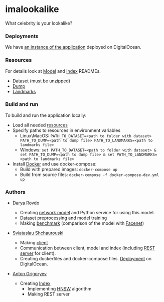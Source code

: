 # imalookalike
What celebrity is your lookalike?

### Deployments
We have [an instance of the application](http://imalookalike.me) deployed on DigitalOcean.

### Resources
For details look at [Model](https://github.com/slawiko/imalookalike/tree/master/src/app/server/net#imlookalike-model) and [Index](https://github.com/slawiko/imalookalike/tree/master/src/index#index) READMEs.
 * [Dataset](https://drive.google.com/drive/folders/0B7EVK8r0v71peklHb0pGdDl6R28) (must be unzipped)
 * [Dump](https://drive.google.com/file/d/1OD84hvLg5WMICFQhqX7K4E5S1rI6xJNN/view)
 * [Landmarks](https://github.com/AKSHAYUBHAT/TensorFace/blob/master/openface/models/dlib/shape_predictor_68_face_landmarks.dat)

### Build and run
To build and run the application locally:
 * Load all needed [resources](./README.md#Resources)
 * Specify paths to resources in environment variables
   * Linux\MacOS: `PATH_TO_DATASET=<path to folder with dataset> PATH_TO_DUMP=<path to dump file> PATH_TO_LANDMARKS=<path to landmarks file>`
   * Windows: `set PATH_TO_DATASET=<path to folder with dataset> & set PATH_TO_DUMP=<path to dump file> & set PATH_TO_LANDMARKS=<path to landmarks file>`
 * Install [Docker](https://docs.docker.com/install/) and use docker-compose:
   * Build with prepared images: `docker-compose up`
   * Build from source files: `docker-compose -f docker-compose-dev.yml up`

### Authors
 * [Darya Rovdo](https://github.com/DaryaRovdo)
   * Creating [network model](https://github.com/slawiko/imalookalike/tree/master/src/app/server/net) and Python service for using this model.
   * Dataset preprocessing and model training
   * Making [benchmark](https://github.com/slawiko/imalookalike/tree/master/benchmark/net) (comparison of the model with [Facenet](https://github.com/davidsandberg/facenet))

 * [Sviataslau Shchaurouski](https://github.com/slawiko)
   * Making [client](https://github.com/slawiko/imalookalike/tree/master/src/app/client)
   * Communication between client, model and index (including [REST server](https://github.com/slawiko/imalookalike/tree/master/src/app/server) for client).
   * Creating dockerfiles and docker-compose files. [Deployment](http://207.154.236.203) on DigitalOcean.

 * [Anton Grigoryev](https://github.com/batist73)
   * Creating [Index](https://github.com/slawiko/imalookalike/tree/master/src/index)
     * Implementing [HNSW](https://arxiv.org/abs/1603.09320) algorithm
     * Making REST server
